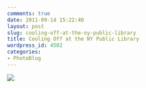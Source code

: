 ```yaml
---
comments: true
date: 2011-09-14 15:22:40
layout: post
slug: cooling-off-at-the-ny-public-library
title: Cooling Off at the NY Public Library
wordpress_id: 4502
categories:
- PhotoBlog
---
```


![](http://ryanfitzer.com/main/wp-content/uploads/2011/09/Photo2-950x709.jpg)
